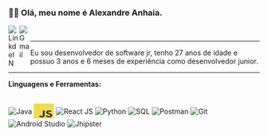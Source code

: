 ### 👋🏾 Olá, meu nome é Alexandre Anhaia.

<a target="_blank" href="https://www.linkedin.com/in/alexandre-anhaia-0bb1b5171/">
  <img align="left" alt="LinkdeIN" width="22px" src="https://cdn.jsdelivr.net/npm/simple-icons@v3/icons/linkedin.svg" />
</a>
<a target="_blank" href="mailto:alexandreaa10@hotmail.com">
  <img align="left" alt="Gmail" width="22px" src="https://cdn.jsdelivr.net/npm/simple-icons@v3/icons/gmail.svg" />
</a>  
</br>

---- 

Eu sou desenvolvedor de software jr, tenho 27 anos de idade e possuo 3 anos e 6 meses de experiência como desenvolvedor junior.


----

**Linguagens e Ferramentas:**
<div style="display: inline_block"><br>
  <img align="center" alt="Java" height="30" width="40" src="https://api.iconify.design/logos:java.svg">
  <img align="center" alt="JavaScript" height="30" width="40" src="https://raw.githubusercontent.com/github/explore/80688e429a7d4ef2fca1e82350fe8e3517d3494d/topics/javascript/javascript.png">
  <img align="center" alt="React JS" height="30" width="40" src="https://p7.hiclipart.com/preview/224/525/139/react-javascript-library-angularjs-github-native-thumbnail.jpg">
  <img align="center" alt="Python" height="30" width="40" src="https://api.iconify.design/logos:python.svg">
  <img align="center" alt="SQL" height="30" width="40" src="https://icons-for-free.com/iconfiles/png/512/file+sql+icon-1320183612970878250.png">
  <img align="center" alt="Postman" height="30" width="40" src="https://api.iconify.design/logos:postman.svg">
  <img align="center" alt="Git" height="30" width="40" src="https://api.iconify.design/logos:git-icon.svg">
  <img align="center" alt="Android Studio" height="30" width="40" src="https://p7.hiclipart.com/preview/483/345/293/android-studio-integrated-development-environment-intellij-idea-software-build-studio.jpg">
  <img align="center" alt="Jhipster" height="30" width="40" src="https://miro.medium.com/max/996/1*eJbH6ce7CmupKbfV8SLsPg.png">
</div>
